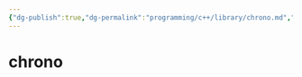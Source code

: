 ```yaml
---
{"dg-publish":true,"dg-permalink":"programming/c++/library/chrono.md","permalink":"/programming/c++/library/chrono.md/"}
---
```



# chrono